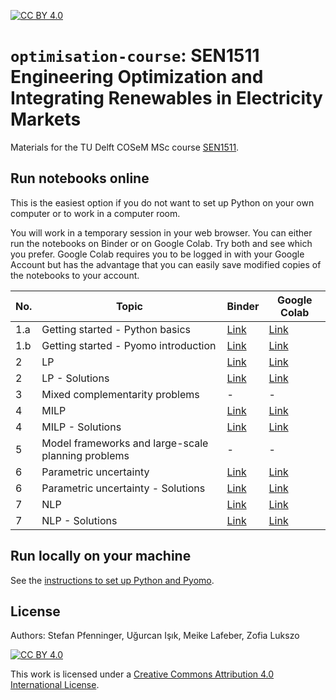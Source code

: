 [cc-by]: http://creativecommons.org/licenses/by/4.0/
[cc-by-image]: https://i.creativecommons.org/l/by/4.0/88x31.png
[cc-by-shield]: https://img.shields.io/badge/License-CC%20BY%204.0-lightgrey.svg
[![CC BY 4.0][cc-by-shield]][cc-by]

# `optimisation-course`: SEN1511 Engineering Optimization and Integrating Renewables in Electricity Markets

Materials for the TU Delft COSeM MSc course [SEN1511](https://studiegids.tudelft.nl/a101_searchCtrl.do?course_code=optimisation-course&surname=&item_value=&onlyElectives=Y&tag_id=&deleteTag_id=&operation=searchOnCode).

## Run notebooks online

This is the easiest option if you do not want to set up Python on your own computer or to work in a computer room.

You will work in a temporary session in your web browser. You can either run the notebooks on Binder or on Google Colab. Try both and see which you prefer. Google Colab requires you to be logged in with your Google Account but has the advantage that you can easily save modified copies of the notebooks to your account.

| No. | Topic | Binder | Google Colab |
|---|---|---|---|
| 1.a | Getting started - Python basics | [Link](https://mybinder.org/v2/gh/sjpfenninger/optimisation-course/HEAD?labpath=1a%20-%20Getting%20started%20-%20Python%20basics.ipynb) | [Link](https://colab.research.google.com/github/sjpfenninger/optimisation-course/blob/main/1a%20-%20Getting%20started%20-%20Python%20basics.ipynb)|
| 1.b | Getting started - Pyomo introduction | [Link](https://mybinder.org/v2/gh/sjpfenninger/optimisation-course/HEAD?labpath=1b%20-%20Getting%20started%20-%20Pyomo%20introduction.ipynb) | [Link](https://colab.research.google.com/github/sjpfenninger/optimisation-course/blob/main/1b%20-%20Getting%20started%20-%20Pyomo%20introduction.ipynb)|
| 2 | LP | [Link](https://mybinder.org/v2/gh/sjpfenninger/optimisation-course/HEAD?labpath=2%20-%20LP.ipynb) | [Link](https://colab.research.google.com/github/sjpfenninger/optimisation-course/blob/main/2%20-%20LP.ipynb)|
| 2 | LP - Solutions | [Link](https://mybinder.org/v2/gh/sjpfenninger/optimisation-course/HEAD?labpath=2%20-%20LP%20-%20Solutions.ipynb) | [Link](https://colab.research.google.com/github/sjpfenninger/optimisation-course/blob/main/2%20-%20LP%20-%20Solutions.ipynb)|
| 3 | Mixed complementarity problems | - | - |
| 4 | MILP | [Link](https://mybinder.org/v2/gh/sjpfenninger/optimisation-course/HEAD?labpath=4%20-%20MILP.ipynb) | [Link](https://colab.research.google.com/github/sjpfenninger/optimisation-course/blob/main/4%20-%20MILP.ipynb)|
| 4 | MILP - Solutions | [Link](https://mybinder.org/v2/gh/sjpfenninger/optimisation-course/HEAD?labpath=2%20-%20MILP%20-%20Solutions.ipynb) | [Link](https://colab.research.google.com/github/sjpfenninger/optimisation-course/blob/main/2%20-%20MILP%20-%20Solutions.ipynb)|
| 5 | Model frameworks and large-scale planning problems | - | - |
| 6 | Parametric uncertainty | [Link](https://mybinder.org/v2/gh/sjpfenninger/optimisation-course/HEAD?labpath=6%20-%20Parametric%20uncertainty.ipynb) | [Link](https://colab.research.google.com/github/sjpfenninger/optimisation-course/blob/main/6%20-%20Parametric%20uncertainty.ipynb)|
| 6 | Parametric uncertainty - Solutions | [Link](https://mybinder.org/v2/gh/sjpfenninger/optimisation-course/HEAD?labpath=6%20-%20Parametric%20uncertainty%20-%20Solutions.ipynb) | [Link](https://colab.research.google.com/github/sjpfenninger/optimisation-course/blob/main/6%20-%20Parametric%20uncertainty%20-%20Solutions.ipynb)|
| 7 | NLP | [Link](https://mybinder.org/v2/gh/sjpfenninger/optimisation-course/HEAD?labpath=7%20-%20NLP.ipynb) | [Link](https://colab.research.google.com/github/sjpfenninger/optimisation-course/blob/main/7%20-%20NLP.ipynb)|
| 7 | NLP - Solutions | [Link](https://mybinder.org/v2/gh/sjpfenninger/optimisation-course/HEAD?labpath=7%20-%20NLP%20-%20Solutions.ipynb) | [Link](https://colab.research.google.com/github/sjpfenninger/optimisation-course/blob/main/7%20-%20NLP%20-%20Solutions.ipynb)|

## Run locally on your machine

See the [instructions to set up Python and Pyomo](docs/setup-python-and-pyomo.md).

## License

Authors: Stefan Pfenninger, Uğurcan Işık, Meike Lafeber, Zofia Lukszo

[![CC BY 4.0][cc-by-image]][cc-by]

This work is licensed under a [Creative Commons Attribution 4.0 International License][cc-by].
